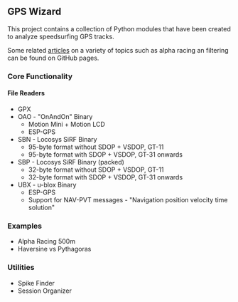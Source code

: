 ## GPS Wizard

This project contains a collection of Python modules that have been created to analyze speedsurfing GPS tracks.

Some related [articles](https://logiqx.github.io/gps-wizard/) on a variety of topics such as alpha racing an filtering can be found on GitHub pages.



### Core Functionality

#### File Readers

- GPX
- OAO - "OnAndOn" Binary
  - Motion Mini + Motion LCD
  - ESP-GPS
- SBN - Locosys SiRF Binary
  - 95-byte format without SDOP + VSDOP, GT-11
  - 95-byte format with SDOP + VSDOP, GT-31 onwards
- SBP - Locosys SiRF Binary (packed)
  - 32-byte format without SDOP + VSDOP, GT-11
  - 32-byte format with SDOP + VSDOP, GT-31 onwards
- UBX - u-blox Binary
  - ESP-GPS
  - Support for NAV-PVT messages - "Navigation position velocity time solution"



### Examples

- Alpha Racing 500m
- Haversine vs Pythagoras



### Utilities

- Spike Finder
- Session Organizer
